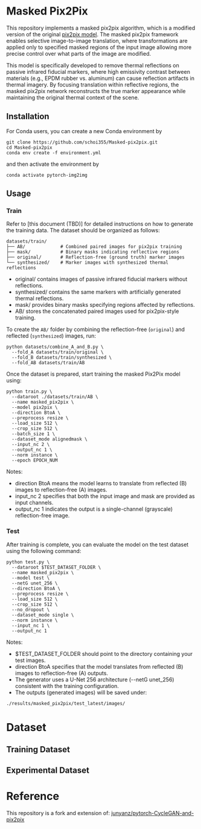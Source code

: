 
# Masked Pix2Pix

This repository implements a masked pix2pix algorithm, which is a modified version of the original [pix2pix model](https://github.com/junyanz/pytorch-CycleGAN-and-pix2pix).
The masked pix2pix framework enables selective image-to-image translation, where transformations are applied only to specified masked regions of the input image allowing more precise control over what parts of the image are modified.

This model is specifically developed to remove thermal reflections on passive infrared fiducial markers, where high emissivity contrast between materials (e.g., EPDM rubber vs. aluminum) can cause reflection artifacts in thermal imagery. By focusing translation within reflective regions, the masked pix2pix network reconstructs the true marker appearance while maintaining the original thermal context of the scene.

## Installation

For Conda users, you can create a new Conda environment by

```
git clone https://github.com/schoi355/Masked-pix2pix.git
cd Masked-pix2pix
conda env create -f environment.yml
```
and then activate the environment by
```
conda activate pytorch-img2img
```

## Usage
### Train
Refer to [this document (TBD)] for detailed instructions on how to generate the training data.
The dataset should be organized as follows:
```
datasets/train/
├── AB/             # Combined paired images for pix2pix training
├── mask/           # Binary masks indicating reflective regions
├── original/       # Reflection-free (ground truth) marker images
└── synthesized/    # Marker images with synthesized thermal reflections
```
- original/ contains images of passive infrared fiducial markers without reflections.
- synthesized/ contains the same markers with artificially generated thermal reflections.
- mask/ provides binary masks specifying regions affected by reflections.
- AB/ stores the concatenated paired images used for pix2pix-style training.

To create the `AB/` folder by combining the reflection-free (`original`) and reflected (`synthesized`) images, run:
```
python datasets/combine_A_and_B.py \
  --fold_A datasets/train/original \
  --fold_B datasets/train/synthesized \
  --fold_AB datasets/train/AB
```
Once the dataset is prepared, start training the masked Pix2Pix model using:
```
python train.py \
  --dataroot ./datasets/train/AB \
  --name masked_pix2pix \
  --model pix2pix \
  --direction BtoA \
  --preprocess resize \
  --load_size 512 \
  --crop_size 512 \
  --batch_size 1 \
  --dataset_mode alignedmask \
  --input_nc 2 \
  --output_nc 1 \
  --norm instance \
  --epoch EPOCH_NUM
```
Notes:
- direction BtoA means the model learns to translate from reflected (B) images to reflection-free (A) images.
- input_nc 2 specifies that both the input image and mask are provided as input channels.
- output_nc 1 indicates the output is a single-channel (grayscale) reflection-free image.

### Test
After training is complete, you can evaluate the model on the test dataset using the following command:
```
python test.py \
  --dataroot $TEST_DATASET_FOLDER \
  --name masked_pix2pix \
  --model test \
  --netG unet_256 \
  --direction BtoA \
  --preprocess resize \
  --load_size 512 \
  --crop_size 512 \
  --no_dropout \
  --dataset_mode single \
  --norm instance \
  --input_nc 1 \
  --output_nc 1
```
Notes:
- $TEST_DATASET_FOLDER should point to the directory containing your test images.
- direction BtoA specifies that the model translates from reflected (B) images to reflection-free (A) outputs.
- The generator uses a U-Net 256 architecture (--netG unet_256) consistent with the training configuration.
- The outputs (generated images) will be saved under:
```
./results/masked_pix2pix/test_latest/images/
```

# Dataset

## Training Dataset

## Experimental Dataset

# Reference

This repository is a fork and extension of: [junyanz/pytorch-CycleGAN-and-pix2pix](https://github.com/junyanz/pytorch-CycleGAN-and-pix2pix)
